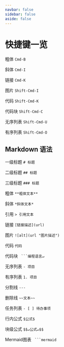 ```yaml
---
navbar: false
sidebar: false
aside: false
---
```


# 快捷键一览

粗体 `Cmd-B`

斜体 `Cmd-I`

链接 `Cmd-K`

图片 `Shift-Cmd-I`

代码 `Shift-Cmd-K`

代码块 `Shift-Cmd-C`

无序列表 `Shift-Cmd-U`

有序列表 `Shift-Cmd-O`

## Markdown 语法

一级标题 `# 标题`

二级标题 `## 标题`

三级标题 `### 标题`

粗体 `**粗体文本**`

斜体 `*斜体文本*`

引用 `> 引用文本`

链接 `[链接描述](url)`

图片 `![alt](url "图片描述")`

代码 ``代码``

代码块 ` ```编程语言↵`

无序列表 `- 项目`

有序列表 `1. 项目`

分割线 `---`

删除线 `~~文本~~`

任务列表 `- [ ] 待办事项`

行内公式 `$公式$`

块级公式 `$$↵公式↵$$`

Mermaid图表 ` ```mermaid`